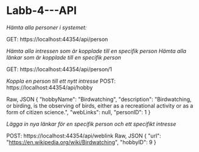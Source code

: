 # Labb-4---API

_Hämta alla personer i systemet:_

GET: https://localhost:44354/api/person

_Hämta alla intressen som är kopplade till en specifik person
Hämta alla länkar som är kopplade till en specifik person_

GET: https://localhost:44354/api/person/1

_Koppla en person till ett nytt intresse_
POST: https://localhost:44354/api/hobby

Raw, JSON
{
        "hobbyName": "Birdwatching",
        "description": "Birdwatching, or birding, is the observing of birds, either as a recreational activity or as a form of citizen science.",
        "webLinks": null,
        "personID": 1
    }

_Lägga in nya länkar för en specifik person och ett specifikt intresse_

POST: https://localhost:44354/api/weblink
Raw, JSON
{
        "url": "https://en.wikipedia.org/wiki/Birdwatching",
        "hobbyID": 9
    }

